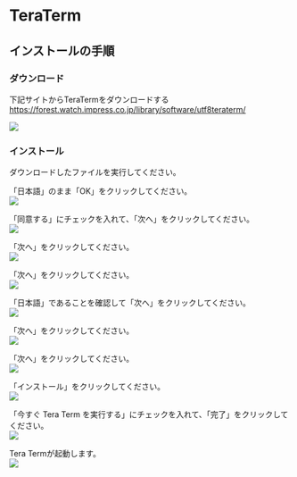 # TeraTerm

## インストールの手順

### ダウンロード

下記サイトからTeraTermをダウンロードする  
https://forest.watch.impress.co.jp/library/software/utf8teraterm/

![](images/001.png)

### インストール

ダウンロードしたファイルを実行してください。

「日本語」のまま「OK」をクリックしてください。  
![](images/002.png)

「同意する」にチェックを入れて、「次へ」をクリックしてください。  
![](images/004.png)

「次へ」をクリックしてください。  
![](images/005.png)

「次へ」をクリックしてください。  
![](images/006.png)

「日本語」であることを確認して「次へ」をクリックしてください。  
![](images/007.png)

「次へ」をクリックしてください。  
![](images/008.png)

「次へ」をクリックしてください。  
![](images/009.png)

「インストール」をクリックしてください。  
![](images/010.png)

「今すぐ Tera Term を実行する」にチェックを入れて、「完了」をクリックしてください。  
![](images/011.png)

Tera Termが起動します。  
![](images/012.png)
